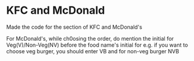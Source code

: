# KFC and McDonald
Made the code for the section of KFC and McDonald's

For McDonald's, while ch0osing the order, do mention the initial for Veg(V)/Non-Veg(NV) before the food name's initial
for e.g. if you want to choose veg burger, you should enter VB and for non-veg burger NVB
